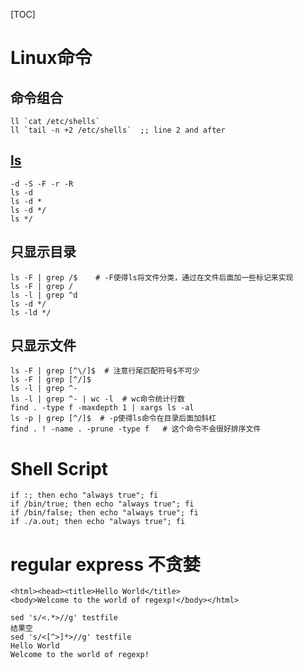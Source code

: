[TOC]
# Linux命令

## 命令组合
    ll `cat /etc/shells`
    ll `tail -n +2 /etc/shells`  ;; line 2 and after

## [ls](http://linux.vbird.org/linux_basic/0220filemanager.php#ls)
    -d -S -F -r -R
    ls -d
    ls -d *
    ls -d */
    ls */

## 只显示目录
    ls -F | grep /$    # -F使得ls将文件分类，通过在文件后面加一些标记来实现
    ls -F | grep /
    ls -l | grep ^d
    ls -d */
    ls -ld */


## 只显示文件
    ls -F | grep [^\/]$  # 注意行尾匹配符号$不可少
    ls -F | grep [^/]$
    ls -l | grep ^-
    ls -l | grep ^- | wc -l  # wc命令统计行数
    find . -type f -maxdepth 1 | xargs ls -al
    ls -p | grep [^/]$  # -p使得ls命令在目录后面加斜杠
    find . ! -name . -prune -type f   # 这个命令不会很好排序文件


# Shell Script
    if :; then echo "always true"; fi
    if /bin/true; then echo "always true"; fi
    if /bin/false; then echo "always true"; fi
    if ./a.out; then echo "always true"; fi

# regular express 不贪婪
    <html><head><title>Hello World</title>
    <body>Welcome to the world of regexp!</body></html>

    sed 's/<.*>//g' testfile
    结果空
    sed 's/<[^>]*>//g' testfile
    Hello World
    Welcome to the world of regexp!
